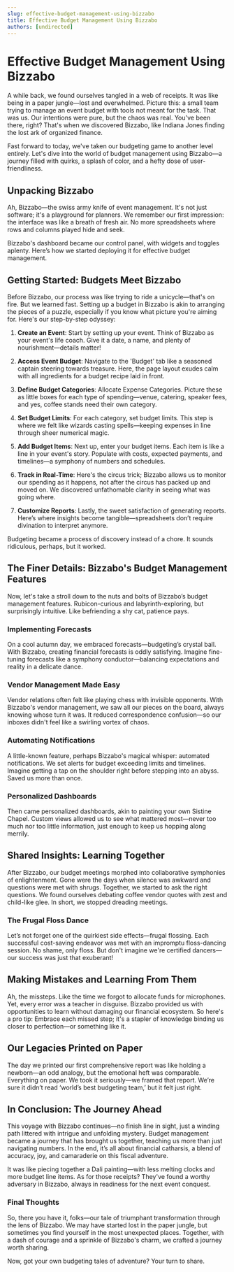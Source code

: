 ```yaml
---
slug: effective-budget-management-using-bizzabo
title: Effective Budget Management Using Bizzabo
authors: [undirected]
---
```



# Effective Budget Management Using Bizzabo

A while back, we found ourselves tangled in a web of receipts. It was like being in a paper jungle—lost and overwhelmed. Picture this: a small team trying to manage an event budget with tools not meant for the task. That was us. Our intentions were pure, but the chaos was real. You've been there, right? That's when we discovered Bizzabo, like Indiana Jones finding the lost ark of organized finance.

Fast forward to today, we've taken our budgeting game to another level entirely. Let's dive into the world of budget management using Bizzabo—a journey filled with quirks, a splash of color, and a hefty dose of user-friendliness.

## Unpacking Bizzabo

Ah, Bizzabo—the swiss army knife of event management. It's not just software; it's a playground for planners. We remember our first impression: the interface was like a breath of fresh air. No more spreadsheets where rows and columns played hide and seek.

Bizzabo's dashboard became our control panel, with widgets and toggles aplenty. Here’s how we started deploying it for effective budget management.

## Getting Started: Budgets Meet Bizzabo

Before Bizzabo, our process was like trying to ride a unicycle—that's on fire. But we learned fast. Setting up a budget in Bizzabo is akin to arranging the pieces of a puzzle, especially if you know what picture you're aiming for. Here's our step-by-step odyssey:

1. **Create an Event**: Start by setting up your event. Think of Bizzabo as your event's life coach. Give it a date, a name, and plenty of nourishment—details matter!

2. **Access Event Budget**: Navigate to the 'Budget' tab like a seasoned captain steering towards treasure. Here, the page layout exudes calm with all ingredients for a budget recipe laid in front.

3. **Define Budget Categories**: Allocate Expense Categories. Picture these as little boxes for each type of spending—venue, catering, speaker fees, and yes, coffee stands need their own category.

4. **Set Budget Limits**: For each category, set budget limits. This step is where we felt like wizards casting spells—keeping expenses in line through sheer numerical magic.

5. **Add Budget Items**: Next up, enter your budget items. Each item is like a line in your event's story. Populate with costs, expected payments, and timelines—a symphony of numbers and schedules.

6. **Track in Real-Time**: Here's the circus trick; Bizzabo allows us to monitor our spending as it happens, not after the circus has packed up and moved on. We discovered unfathomable clarity in seeing what was going where.

7. **Customize Reports**: Lastly, the sweet satisfaction of generating reports. Here’s where insights become tangible—spreadsheets don’t require divination to interpret anymore.

Budgeting became a process of discovery instead of a chore. It sounds ridiculous, perhaps, but it worked.

## The Finer Details: Bizzabo's Budget Management Features

Now, let's take a stroll down to the nuts and bolts of Bizzabo’s budget management features. Rubicon-curious and labyrinth-exploring, but surprisingly intuitive. Like befriending a shy cat, patience pays.

### Implementing Forecasts

On a cool autumn day, we embraced forecasts—budgeting’s crystal ball. With Bizzabo, creating financial forecasts is oddly satisfying. Imagine fine-tuning forecasts like a symphony conductor—balancing expectations and reality in a delicate dance.

### Vendor Management Made Easy

Vendor relations often felt like playing chess with invisible opponents. With Bizzabo's vendor management, we saw all our pieces on the board, always knowing whose turn it was. It reduced correspondence confusion—so our inboxes didn't feel like a swirling vortex of chaos.

### Automating Notifications

A little-known feature, perhaps Bizzabo's magical whisper: automated notifications. We set alerts for budget exceeding limits and timelines. Imagine getting a tap on the shoulder right before stepping into an abyss. Saved us more than once.

### Personalized Dashboards

Then came personalized dashboards, akin to painting your own Sistine Chapel. Custom views allowed us to see what mattered most—never too much nor too little information, just enough to keep us hopping along merrily.

## Shared Insights: Learning Together

After Bizzabo, our budget meetings morphed into collaborative symphonies of enlightenment. Gone were the days when silence was awkward and questions were met with shrugs. Together, we started to ask the right questions. We found ourselves debating coffee vendor quotes with zest and child-like glee. In short, we stopped dreading meetings.

### The Frugal Floss Dance

Let’s not forget one of the quirkiest side effects—frugal flossing. Each successful cost-saving endeavor was met with an impromptu floss-dancing session. No shame, only floss. But don't imagine we're certified dancers—our success was just that exuberant!

## Making Mistakes and Learning From Them

Ah, the missteps. Like the time we forgot to allocate funds for microphones. Yet, every error was a teacher in disguise. Bizzabo provided us with opportunities to learn without damaging our financial ecosystem. So here's a pro tip: Embrace each missed step; it's a stapler of knowledge binding us closer to perfection—or something like it.

## Our Legacies Printed on Paper

The day we printed our first comprehensive report was like holding a newborn—an odd analogy, but the emotional heft was comparable. Everything on paper. We took it seriously—we framed that report. We’re sure it didn’t read ‘world’s best budgeting team,’ but it felt just right.

## In Conclusion: The Journey Ahead

This voyage with Bizzabo continues—no finish line in sight, just a winding path littered with intrigue and unfolding mystery. Budget management became a journey that has brought us together, teaching us more than just navigating numbers. In the end, it’s all about financial catharsis, a blend of accuracy, joy, and camaraderie on this fiscal adventure. 

It was like piecing together a Dali painting—with less melting clocks and more budget line items. As for those receipts? They've found a worthy adversary in Bizzabo, always in readiness for the next event conquest.

### Final Thoughts

So, there you have it, folks—our tale of triumphant transformation through the lens of Bizzabo. We may have started lost in the paper jungle, but sometimes you find yourself in the most unexpected places. Together, with a dash of courage and a sprinkle of Bizzabo's charm, we crafted a journey worth sharing.

Now, got your own budgeting tales of adventure? Your turn to share.
